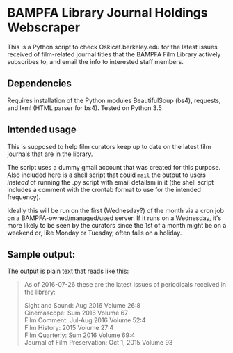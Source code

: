 # BAMPFA Library Journal Holdings Webscraper
This is a Python script to check Oskicat.berkeley.edu for the latest issues received of film-related journal titles that the BAMPFA Film Library actively subscribes to, and email the info to interested staff members.

## Dependencies
Requires installation of the Python modules BeautifulSoup \(bs4\), requests, and lxml \(HTML parser for bs4\).
Tested on Python 3.5

## Intended usage
This is supposed to help film curators keep up to date on the latest film journals that are in the library. 

The script uses a dummy gmail account that was created for this purpose. Also included here is a shell script that could ```mail``` the output to users *instead* of running the .py script with email detailsm in it \(the shell script includes a comment with the crontab format to use for the intended frequency\). 

Ideally this will be run on the first (Wednesday?) of the month via a cron job on a BAMPFA-owned/managed/used server. If it runs on a Wednesday, it's more likely to be seen by the curators since the 1st of a month might be on a weekend or, like Monday or Tuesday, often falls on a holiday.

## Sample output:

The output is plain text that reads like this:

>As of 2016-07-26 these are the latest issues of periodicals received in the library:  
>
>Sight and Sound: Aug 2016 Volume 26:8  
>Cinemascope: Sum 2016 Volume 67  
>Film Comment: Jul-Aug 2016 Volume 52:4  
>Film History: 2015 Volume 27:4  
>Film Quarterly: Sum 2016 Volume 69:4  
>Journal of Film Preservation: Oct 1, 2015 Volume 93